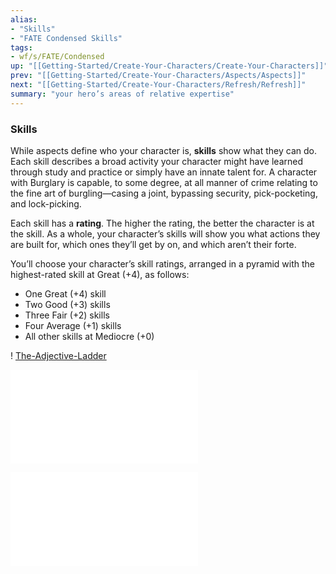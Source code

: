 ```yaml
---
alias:
- "Skills"
- "FATE Condensed Skills"
tags:
- wf/s/FATE/Condensed
up: "[[Getting-Started/Create-Your-Characters/Create-Your-Characters]]"
prev: "[[Getting-Started/Create-Your-Characters/Aspects/Aspects]]"
next: "[[Getting-Started/Create-Your-Characters/Refresh/Refresh]]"
summary: "your hero’s areas of relative expertise"
---
```

### Skills

While aspects define who your character is, **skills** show what they can do. Each skill describes a broad activity your character might have learned through study and practice or simply have an innate talent for. A character with Burglary is capable, to some degree, at all manner of crime relating to the fine art of burgling—casing a joint, bypassing security, pick-pocketing, and lock-picking.

Each skill has a **rating**. The higher the rating, the better the character is at the skill. As a whole, your character’s skills will show you what actions they are built for, which ones they’ll get by on, and which aren’t their forte.

You’ll choose your character’s skill ratings, arranged in a pyramid with the highest-rated skill at Great (+4), as follows:

- One Great (+4) skill
- Two Good (+3) skills
- Three Fair (+2) skills
- Four Average (+1) skills
- All other skills at Mediocre (+0)

! [The-Adjective-Ladder](The-Adjective-Ladder/The-Adjective-Ladder.md)

![Skill-List](Skill-List/Skill-List.md)

![Alternative-Skill-Lists](Alternative-Skill-Lists/Alternative-Skill-Lists.md)